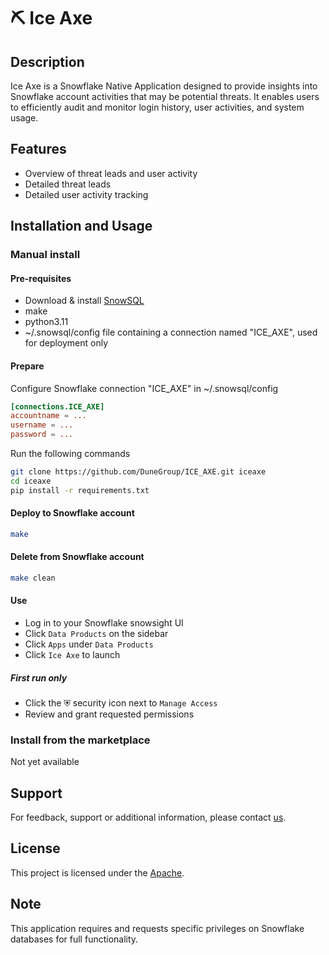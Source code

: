 # ⛏️ Ice Axe

## Description
Ice Axe is a Snowflake Native Application designed to provide insights into Snowflake account activities that may be potential threats. It enables users to efficiently audit and monitor login history, user activities, and system usage. 

## Features
- Overview of threat leads and user activity
- Detailed threat leads
- Detailed user activity tracking

## Installation and Usage
### Manual install
#### Pre-requisites
* Download & install [SnowSQL](https://developers.snowflake.com/snowsql/)
* make
* python3.11
* ~/.snowsql/config file containing a connection named "ICE_AXE", used for deployment only


#### Prepare
Configure Snowflake connection "ICE_AXE" in ~/.snowsql/config
```conf
[connections.ICE_AXE]
accountname = ... 
username = ...
password = ...
```
Run the following commands
```bash
git clone https://github.com/DuneGroup/ICE_AXE.git iceaxe
cd iceaxe
pip install -r requirements.txt
```

#### Deploy to Snowflake account
```bash
make
```

#### Delete from Snowflake account
```bash
make clean
```

#### Use
* Log in to your Snowflake snowsight UI
* Click `Data Products` on the sidebar
* Click `Apps` under `Data Products`
* Click `Ice Axe` to launch

##### First run only
* Click the ⛨ security icon next to `Manage Access`
* Review and grant requested permissions

### Install from the marketplace
Not yet available

## Support
For feedback, support or additional information, please contact [us](contact@dunegroup.xyz).

## License
This project is licensed under the [Apache](LICENSE).

## Note
This application requires and requests specific privileges on Snowflake databases for full functionality.